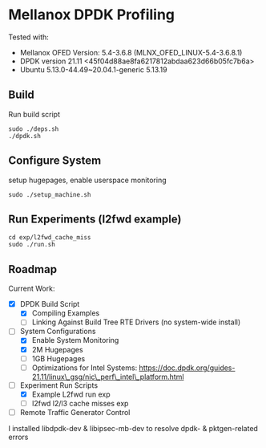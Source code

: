 # Mellanox DPDK Profiling

Tested with:
- Mellanox OFED Version: 5.4-3.6.8 (MLNX_OFED_LINUX-5.4-3.6.8.1)
- DPDK version 21.11 <45f04d88ae8fa6217812abdaa623d66b05fc7b6a>
- Ubuntu 5.13.0-44.49~20.04.1-generic 5.13.19

## Build
Run build script
```
sudo ./deps.sh
./dpdk.sh
```

## Configure System
setup hugepages, enable userspace monitoring
```
sudo ./setup_machine.sh
```

## Run Experiments (l2fwd example)
```
cd exp/l2fwd_cache_miss
sudo ./run.sh
```

## Roadmap
Current Work:
- [x] DPDK Build Script
	- [x] Compiling Examples
	- [ ] Linking Against Build Tree RTE Drivers (no system-wide install)
- [ ] System Configurations
	- [x] Enable System Monitoring 
	- [x] 2M Hugepages
	- [ ] 1GB Hugepages
	- [ ] Optimizations for Intel Systems: https://doc.dpdk.org/guides-21.11/linux\_gsg/nic\_perf\_intel\_platform.html
- [ ] Experiment Run Scripts
	- [x] Example L2fwd run exp
	- [ ] l2fwd l2/l3 cache misses exp
- [ ] Remote Traffic Generator Control

I installed libdpdk-dev & libipsec-mb-dev to resolve dpdk- & pktgen-related errors
